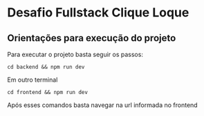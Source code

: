 # Desafio Fullstack Clique Loque

## Orientações para execução do projeto

Para executar o projeto basta seguir os passos:

`cd backend && npm run dev` 

Em outro terminal

`cd frontend && npm run dev`

Após esses comandos basta navegar na url informada no frontend
